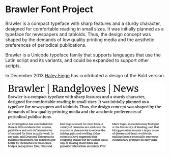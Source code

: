 # Brawler Font Project


Brawler is a compact typeface with sharp features and a sturdy character, designed for comfortable reading in small sizes. It was initially planned as a typeface for newspapers and tabloids. Thus, the design concept was shaped by the demands of low quality printing media and the aesthetic preferences of periodical publications.

Brawler is a Unicode typeface family that supports 
languages that use the Latin script and its variants, and 
could be expanded to support other scripts.

In December 2013 [Haley Fiege](https://www.haleyfiege.fun/fonts/) has contributed a design of the Bold version.


![Brawler Font](documentation/sample.png)